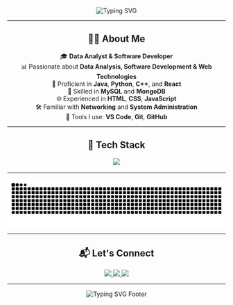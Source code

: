 <p align="center">
  <img src="https://readme-typing-svg.demolab.com?font=Fira+Code&size=26&pause=1000&color=00FFF0&center=true&vCenter=true&width=600&lines=Hi+I'm+Mohammad+Ghaleb+Banat;Data+Analyst+%26+Developer;Welcome+to+my+GitHub+Profile!" alt="Typing SVG" />
</p>

---

<h2 align="center">👨‍💻 About Me</h2>

<div align="center">

🎓 **Data Analyst & Software Developer**  
📊 Passionate about **Data Analysis, Software Development & Web Technologies**  
🧠 Proficient in **Java**, **Python**, **C++**, and **React**  
💾 Skilled in **MySQL** and **MongoDB**  
🌐 Experienced in **HTML**, **CSS**, **JavaScript**  
🛠️ Familiar with **Networking** and **System Administration**  
🔧 Tools I use: **VS Code**, **Git**, **GitHub**

</div>

---

<h2 align="center">🚀 Tech Stack</h2>

<p align="center">
  <img src="https://skillicons.dev/icons?i=java,python,cpp,mysql,mongodb,html,css,js,react,vscode,git,github" />
</p>

---

<p align="center">
  <img src="https://raw.githubusercontent.com/ahmedaldarabee/ahmedaldarabee/output/github-contribution-grid-snake.svg" alt="snake animation"/>
</p>


---

<h2 align="center">📬 Let's Connect</h2>

<p align="center">
  <a href="mailto:muhammadgalib@hotmail.com">
    <img src="https://img.shields.io/badge/Gmail-D14836?style=for-the-badge&logo=gmail&logoColor=white"/>
  </a>
  <a href="https://www.linkedin.com/in/mohammad-banat-404925344/" target="_blank">
    <img src="https://img.shields.io/badge/LinkedIn-0077B5?style=for-the-badge&logo=linkedin&logoColor=white"/>
  </a>
  <a href="https://github.com/Moalajory">
    <img src="https://img.shields.io/badge/GitHub-181717?style=for-the-badge&logo=github&logoColor=white"/>
  </a>
</p>

---

<p align="center">
  <img src="https://readme-typing-svg.demolab.com?font=Fira+Code&size=23&pause=1100&color=00FFF0&center=true&vCenter=true&width=600&lines=Thanks+for+visiting+my+GitHub+profile!" alt="Typing SVG Footer" />
</p>
